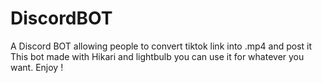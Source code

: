 # DiscordBOT
A Discord BOT allowing people to convert tiktok link into .mp4 and post it
This bot made with Hikari and lightbulb 
you can use it for whatever you want.
Enjoy !
